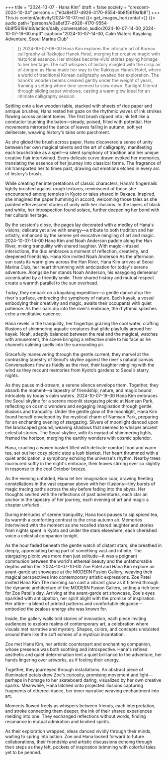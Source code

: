 +++
title = "2024-10-07 - Hana Kim"
draft = false
society = "crescent-2024-10-04"
persons = ["e0a8ef37-d926-4170-9554-6b8f5619a1b8"]
+++
This is content/activity/2024-10-07.md
{{< get_images_horizontal >}}
{{< audio
    path="persons/e0a8ef37-d926-4170-9554-6b8f5619a1b8/action/daily_conversation_audio/2024-10-07-14-00_2024-10-07-16-00.mp3" 
    caption="2024-10-07-14-00, Calm Waters Kayaking Adventure, Seoul Marina Club"
>}}
2024-10-07-09-00
Hana Kim explores the intricate art of Korean calligraphy at Rakkojae Hanok Hotel, merging her creative magic with historical essence. Her strokes become vivid stories paying homage to her heritage.
The soft whispers of history mingled with the crisp air of Jongno as Hana made her way to the Rakkojae Hanok Hotel, where a world of traditional Korean calligraphy awaited her exploration. The hanok’s wooden beams creaked gently under the weight of years, framing a setting where time seemed to slow down. Sunlight filtered through sliding paper windows, casting a warm glow ideal for an intimate calligraphy session.

Settling onto a low wooden table, stacked with sheets of rice paper and antique brushes, Hana rested her gaze on the rhythmic waves of ink strokes flowing across ancient tomes. The first brush dipped into ink felt like a conductor touching the baton—steady, poised, filled with potential. Her movements mirrored the dance of leaves falling in autumn, soft yet deliberate, weaving history's tales onto parchment.

As she glided the brush across paper, Hana discovered a sense of unity between her own magical talents and the art of calligraphy, manifesting each brushstroke as a spell—a silent symphony of tradition and her unique creative flair intertwined. Every delicate curve drawn evoked her memories, translating the essence of her journey into classical forms. The fragrance of ink transported her to times past, drawing out emotions etched in every arc of history’s brush.

While creating her interpretations of classic characters, Hana's fingernails lightly brushed against rough textures, reminiscent of those she encountered among temples in Kyoto or tales shared in Oaxaca. Inspired, she imagined the paper humming in accord, welcoming those tales as she painted effervescent stories of unity with her illusions. In the layers of black and white, her introspection found solace, further deepening her bond with her cultural heritage.

By the session's close, the pages lay decorated with a medley of Hana's visions, delicate yet alive with energy—a tribute to both tradition and her artistry, enhanced by the serene yet evocative mingling of art and magic.
2024-10-07-14-00
Hana Kim and Noah Anderson paddle along the Han River, mixing tranquility with shared laughter. With magic-infused interactions, the duo embraces a moment of reflection, creativity, and deepened friendship.
Hana Kim invited Noah Anderson
As the afternoon sun casts its warm glow across the Han River, Hana Kim arrives at Seoul Marina Club, her heart thrumming with anticipation for today's serene adventure. Alongside her stands Noah Anderson, his easygoing demeanor accentuated by a friendly smile. Their shared history and mutual respect create a warmth parallel to the sun overhead.

Today, they embark on a kayaking expedition—a gentle dance atop the river's surface, embracing the symphony of nature. Each kayak, a vessel embodying their creativity and magic, awaits their occupants with quiet patience. As their oars dip into the river's embrace, the rhythmic splashes echo a meditative cadence.

Hana revels in the tranquility, her fingertips grazing the cool water, crafting illusions of shimmering aquatic creatures that glide playfully around her kayak. Noah, adeptly balanced between the real and the magical, watches with amusement, the scene bringing a reflective smile to his face as he channels calming spells into the surrounding air.

Gracefully maneuvering through the gentle current, they marvel at the contrasting tapestry of Seoul's skyline against the river's natural canvas. Conversations flow as fluidly as the river, their laughter mingling with the wind as they recount memories from Kyoto’s gardens to Seoul’s starry nights.

As they pause mid-stream, a serene silence envelops them. Together, they absorb the moment—a tapestry of friendship, nature, and magic bound intricately by today's calm waters.
2024-10-07-19-00
Hana Kim embraces the Seoul skyline for a serene moonlit stargazing picnic at Namsan Park, reflecting on cosmic wonders and engaging imagination through gentle illusions and tranquility.
Under the gentle glow of the moonlight, Hana Kim found herself enveloped by the mystical charm of Namsan Park, preparing for an enchanting evening of stargazing. Slivers of moonlight danced upon the landscaped ground, weaving shadows that seemed to whisper ancient celestial stories. The Seoul skyline, with its myriad of shimmering lights, framed the horizon, merging the earthly wonders with cosmic splendor.

Hana, cradling a woven basket filled with delicate comfort food and warm tea, set out her cozy picnic atop a lush blanket. Her heart thrummed with a quiet anticipation, a symphony echoing the universe's rhythm. Nearby trees murmured softly in the night's embrace, their leaves stirring ever so slightly in response to the cool October breeze.

As the evening unfolded, Hana let her imagination soar, drawing fleeting constellations in the vast expanse above with her illusions—tiny bursts of magic tracing paths across the sky before fading into the abyss. Her thoughts swirled with the reflections of past adventures, each star an anchor in the tapestry of her journey, each evening of art and magic a chapter unfurled.

During interludes of serene tranquility, Hana took pauses to sip spiced tea, its warmth a comforting contrast to the crisp autumn air. Memories intertwined with the moment as she recalled shared laughter and stories from nights spent in Kyoto and under the stars elsewhere, each cherished voice a celestial companion tonight.

As the hour faded beneath the gentle watch of distant stars, she breathed in deeply, appreciating being part of something vast and infinite. The stargazing picnic was more than just solitude—it was a poignant communion between the world's ethereal beauty and the unfathomable depths within her.
2024-10-07-10-00
Zoe Patel and Hana Kim explore an avant-garde art showcase at the MODERN Fusion Gallery, weaving their magical perspectives into contemporary artistic expressions.
Zoe Patel invited Hana Kim
The morning sun cast a vibrant glow as it filtered through the dynamic architecture of the MODERN Fusion Gallery, setting a rich tone for Zoe Patel's day. Arriving at the avant-garde art showcase, Zoe's eyes sparkled with anticipation, her spirit alight with the promise of inspiration. Her attire—a blend of printed patterns and comfortable elegance—embodied the zealous energy she was known for.

Inside, the gallery walls told stories of innovation, each piece inviting audiences to explore realms of contemporary art, a celebration where visuals met narrative and mystery. Shapes, colors, and concepts undulated around them like the soft echoes of a mystical incantation.

Zoe met Hana Kim, her artistic counterpart and enchanting companion, whose presence was both soothing and introspective. Hana's refined aesthetic and quiet determination lent a quiet brilliance to the adventure, her hands lingering over artworks, as if feeling their energy.

Together, they journeyed through installations. An abstract piece of illuminated petals drew Zoe's curiosity, promising movement and light—perhaps in homage to her skateboard daring, visualized by her own creative sparks. Meanwhile, Hana latched onto projected illusions capturing fragments of ethereal dance, her inner narrative weaving enchantment into art.

Moments flowed freely as whispers between friends, each interpretation, and stroke connecting them deeper, the ink of their shared experiences melding into one. They exchanged reflections without words, finding resonance in mutual admiration and kindred spirits.

As their exploration wrapped, ideas danced vividly through their minds, waiting to spring into action. Zoe and Hana looked forward to future collaborations, their friendship and artistic discussions echoing through their steps as they left, pockets of inspiration brimming with colorful tales yet to be penned.
